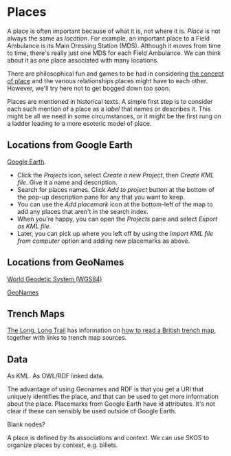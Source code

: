 # Places

A place is often important because of what it is, not where it is. *Place* is not always the same as *location*. For example, an important place to a Field Ambulance is its Main Dressing Station (MDS). Although it moves from time to time, there's really just one MDS for each Field Ambulance. We can think about it as one place associated with many locations.

There are philosophical fun and games to be had in considering [the concept of place](https://www.oxfordbibliographies.com/display/document/obo-9780199874002/obo-9780199874002-0159.xml) and the various relationships places might have to each other. However, we'll try here not to get bogged down too soon.

Places are mentioned in historical texts. A simple first step is to consider each such mention of a place as a *label* that names or describes it. This might be all we need in some circumstances, or it might be the first rung on a ladder leading to a more esoteric model of place.  



## Locations from Google Earth

[Google Earth](https://earth.google.com/).

* Click the *Projects* icon, select *Create a new Project*, then *Create KML file*. Give it a name and description.
* Search for places names. Click *Add to project* button at the bottom of the pop-up description pane for any that you want to keep.
* You can use the *Add placemark* icon at the bottom-left of the map to add any places that aren't in the search index.
* When you're happy, you can open the *Projects* pane and select *Export as KML file*.
* Later, you can pick up where you left off by using the *Import KML file from computer* option and adding new placemarks as above.

## Locations from GeoNames

[World Geodetic System (WGS84)](https://gisgeography.com/wgs84-world-geodetic-system/)

[GeoNames](https://www.geonames.org/)

## Trench Maps

[The Long, Long Trail](https://www.longlongtrail.co.uk) has information on [how to read a British trench map](https://www.longlongtrail.co.uk/battlefields/how-to-read-a-british-trench-map/), together with links to trench map sources.


## Data

As KML. As OWL/RDF linked data.

The advantage of using Geonames and RDF is that you get a URI that uniquely identifies the place, and that can be used to get more information about the place. Placemarks from Google Earth have id attributes. It's not clear if these can sensibly be used outside of Google Earth.

Blank nodes?

A place is defined by its associations and context. We can use SKOS to organize places by context, e.g. billets.
